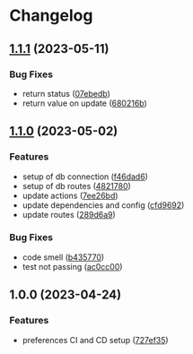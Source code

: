 # Changelog

## [1.1.1](https://github.com/TrackER-Corporation/tracker-preferences-service/compare/v1.1.0...v1.1.1) (2023-05-11)


### Bug Fixes

* return status ([07ebedb](https://github.com/TrackER-Corporation/tracker-preferences-service/commit/07ebedb906830ad8edf242db3d4926bd5e2a0314))
* return value on update ([680216b](https://github.com/TrackER-Corporation/tracker-preferences-service/commit/680216ba2c67140063d814c72ac4006eb4c86022))

## [1.1.0](https://github.com/TrackER-Corporation/tracker-preferences-service/compare/v1.0.0...v1.1.0) (2023-05-02)


### Features

* setup of db connection ([f46dad6](https://github.com/TrackER-Corporation/tracker-preferences-service/commit/f46dad6b67b27c61987cc08eb7356b62fde2bcc3))
* setup of db routes ([4821780](https://github.com/TrackER-Corporation/tracker-preferences-service/commit/48217801b1bcb4dd110dadbb9ed759f98b2ea8de))
* update actions ([7ee26bd](https://github.com/TrackER-Corporation/tracker-preferences-service/commit/7ee26bd164da11e22b348026d977e7238e1d1044))
* update dependencies and config ([cfd9692](https://github.com/TrackER-Corporation/tracker-preferences-service/commit/cfd9692ba308cb876aecce308e1c24baad080e1b))
* update routes ([289d6a9](https://github.com/TrackER-Corporation/tracker-preferences-service/commit/289d6a9334d87346a8f15c5f46dc22c349c812d8))


### Bug Fixes

* code smell ([b435770](https://github.com/TrackER-Corporation/tracker-preferences-service/commit/b435770297000b5181f54774c7acff8a04d93a04))
* test not passing ([ac0cc00](https://github.com/TrackER-Corporation/tracker-preferences-service/commit/ac0cc00b2af00ff6fda9893e1724924ae34677de))

## 1.0.0 (2023-04-24)


### Features

* preferences CI and CD setup ([727ef35](https://github.com/TrackER-Corporation/tracker-preferences-service/commit/727ef35e274964b28e46a9b0a3aa7c955879e622))
